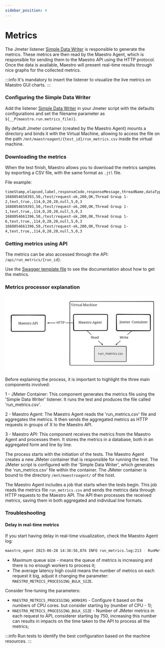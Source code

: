 ```yaml
---
sidebar_position: 4
---
```


# Metrics

The Jmeter listener [Simple Data Writer](https://jmeter.apache.org/usermanual/component_reference.html#Simple_Data_Writer) is responsible to generate the metrics. These metrics are then read by the Maestro Agent, which is responsible for sending them to the Maestro API using the HTTP protocol. Once the data is available, Maestro will present real-time results through nice graphs for the collected metrics.


:::info
It's mandatory to insert the listener to visualize the live metrics on Maestro GUI charts.
:::

### Configuring the Simple Data Writer

Add the listener [Simple Data Writer](https://jmeter.apache.org/usermanual/component_reference.html#Simple_Data_Writer) in your Jmeter script with the defaults configurations and set the filename parameter as `${__P(maestro.run.metrics_file)}`.

By default Jmeter container (created by the Maestro Agent) mounts a directory and binds it with the Virtual Machine, allowing to access the file on the path `/mnt/maestroagent/{test_id}/run_metrics.csv` inside the virtual machine.

### Downloading the metrics

When the test finish, Maestro allows you to download the metrics samples by exporting a CSV file, with the same format as `.jtl` file.

File example:

```csv
timeStamp,elapsed,label,responseCode,responseMessage,threadName,dataType,success,failureMessage,bytes,sentBytes,grpThreads,allThreads,URL,Latency,IdleTime,Connect
1688054658393,50,/test/request-ok,200,OK,Thread Group 1-2,text,true,,114,0,20,20,null,5,0,3
1688054659393,50,/test/request-ok,200,OK,Thread Group 1-1,text,true,,114,0,20,20,null,5,0,3
1688054661396,50,/test/request-ok,200,OK,Thread Group 1-6,text,true,,114,0,20,20,null,5,0,3
1688054661396,50,/test/request-ok,200,OK,Thread Group 1-4,text,true,,114,0,20,20,null,5,0,3
```

### Getting metrics using API

The metrics can be also accessed through the API: `/api/run_metrics/{run_id}`.

Use the [Swagger template file](https://github.com/Farfetch/maestro/blob/master/web/api/maestro_api/swagger/template.yml) to see the documentation about how to get the metrics.


### Metrics processor explanation

![Metrics Flow](../assets/getting_started/metrics_flow.svg)

Before explaining the process, it is important to highlight the three main components involved:

1 - JMeter Container: This component generates the metrics file using the 'Simple Data Writer' listener. It runs the test and produces the file called 'run_metrics.csv'.

2 - Maestro Agent: The Maestro Agent reads the 'run_metrics.csv' file and aggregates the metrics. It then sends the aggregated metrics as HTTP requests in groups of X to the Maestro API.

3 - Maestro API: This component receives the metrics from the Maestro Agent and processes them. It stores the metrics in a database, both in an aggregated form and line by line.

The process starts with the initiation of the tests. The Maestro Agent creates a new JMeter container that is responsible for running the test. The JMeter script is configured with the 'Simple Data Writer', which generates the 'run_metrics.csv' file within the container. The JMeter container is bound to the directory `/mnt/maestroagent/` of the host.

The Maestro Agent includes a job that starts when the tests begin. This job reads the metrics file `run_metrics.csv` and sends the metrics data through HTTP requests to the Maestro API. The API then processes the received metrics, saving them in both aggregated and individual line formats.

### Troubleshooting

#### Delay in real-time metrics

If you start having delay in real-time visualization, check the Maestro Agent log:
```bash
maestro_agent 2023-06-28 14:36:56,876 INFO run_metrics.log:213 - RunMetricsDiagnostic: {'total_metrics_sent': 35467, 'max_queue_size': 0, 'send_metrics_latency_ms_avg': 337.28}
```
* Maximum queue size - means the queue of metrics is increasing and there is no enough workers to process it;
* The average latency high could means the number of metrics on each request it big, adjust it changing the parameter: `MAESTRO_METRICS_PROCESSING_BULK_SIZE`.

Consider fine-tuning the parameters:
* `MAESTRO_METRICS_PROCESSING_WORKERS` - Configure it based on the numbers of CPU cores.  but consider starting by (number of CPU - 1);
* `MAESTRO_METRICS_PROCESSING_BULK_SIZE` - Number of JMeter metrics in each request to API, considerer starting by 750, increasing this number can results in impacts on the time taken to the API to process all the metrics;

:::info
Run tests to identify the best configuration based on the machine resources.
:::
